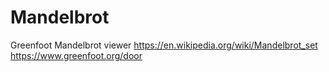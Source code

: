 # Mandelbrot
 Greenfoot Mandelbrot viewer
 https://en.wikipedia.org/wiki/Mandelbrot_set
 https://www.greenfoot.org/door
